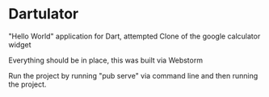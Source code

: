 # Dartulator
"Hello World" application for Dart, attempted Clone of the google calculator widget

Everything should be in place, this was built via Webstorm

Run the project by running "pub serve" via command line and then running the project. 

